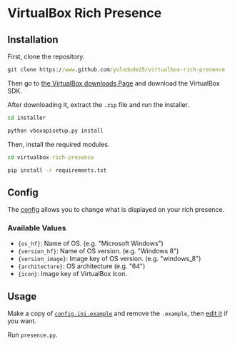 # VirtualBox Rich Presence

## Installation

First, clone the repository.

```cmd
git clone https://www.github.com/yolodude25/virtualbox-rich-presence
```

Then go to [the VirtualBox downloads Page](https://www.virtualbox.org/wiki/Downloads) and download the VirtualBox SDK.

After downloading it, extract the `.zip` file and run the installer.

```cmd
cd installer
```

```cmd
python vboxapisetup.py install
```

Then, install the required modules.

```cmd
cd virtualbox-rich-presence
```

```cmd
pip install -r requirements.txt
```

## Config

The [config](config.ini.example) allows you to change what is displayed on your rich presence.

### Available Values

- `{os_hf}`: Name of OS. (e.g. "Microsoft Windows")
- `{version_hf}`: Name of OS version. (e.g. "Windows 8")
- `{version_image}`: Image key of OS version. (e.g. "windows_8")
- `{architecture}`: OS architecture (e.g. "64")
- `{icon}`: Image key of VirtualBox Icon.

## Usage

Make a copy of [`config.ini.example`](config.ini.example) and remove the `.example`, then [edit it](#config) if you want.

Run `presence.py`.
